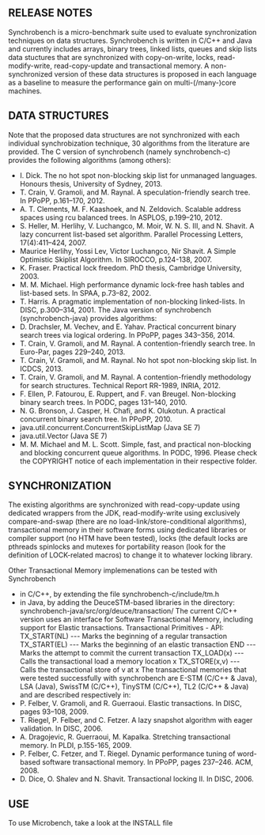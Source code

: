 RELEASE NOTES
-------------
Synchrobench is a micro-benchmark suite used to evaluate synchronization 
techniques on data structures. Synchrobench is written in C/C++ and Java and
currently includes arrays, binary trees, linked lists, queues and skip lists 
data stuctures that are synchronized with copy-on-write, locks, 
read-modify-write, read-copy-update and transactional memory. A non-synchronized
version of these data structures is proposed in each language as a baseline to 
measure the performance gain on multi-(/many-)core machines.

DATA STRUCTURES
---------------
Note that the proposed data structures are not synchronized with each individual
synchrobization technique, 30 algorithms from the literature are provided.
The C version of synchrobench (namely synchrobench-c) provides the following
algorithms (among others):
 - I. Dick. The no hot spot non-blocking skip list for unmanaged languages. 
   Honours thesis, University of Sydney, 2013.
 - T. Crain, V. Gramoli, and M. Raynal. A speculation-friendly search tree. In 
   PPoPP, p.161–170, 2012.
 - A. T. Clements, M. F. Kaashoek, and N. Zeldovich. Scalable address spaces 
   using rcu balanced trees. In ASPLOS, p.199–210, 2012.
 - S. Heller, M. Herlihy, V. Luchangco, M. Moir, W. N. S. III, and N. Shavit. A 
   lazy concurrent list-based set algorithm. Parallel Processing Letters, 
   17(4):411–424, 2007.     
 - Maurice Herlihy, Yossi Lev, Victor Luchangco, Nir Shavit. A Simple 
   Optimistic Skiplist Algorithm. In SIROCCO, p.124-138, 2007.
 - K. Fraser. Practical lock freedom. PhD thesis, Cambridge University, 2003.
 - M. M. Michael. High performance dynamic lock-free hash tables and list-based
   sets. In SPAA, p.73–82, 2002.
 - T. Harris. A pragmatic implementation of non-blocking linked-lists. In DISC, 
   p.300–314, 2001.
The Java version of synchrobench (synchrobench-java) provides algorithms:
 - D. Drachsler, M. Vechev, and E. Yahav. Practical concurrent binary search 
   trees via logical ordering. In PPoPP, pages 343–356, 2014.
 - T. Crain, V. Gramoli, and M. Raynal. A contention-friendly search tree. In 
   Euro-Par, pages 229–240, 2013.
 - T. Crain, V. Gramoli, and M. Raynal. No hot spot non-blocking skip list. In 
   ICDCS, 2013.
 - T. Crain, V. Gramoli, and M. Raynal. A contention-friendly methodology for 
   search structures. Technical Report RR-1989, INRIA, 2012.
 - F. Ellen, P. Fatourou, E. Ruppert, and F. van Breugel. Non-blocking binary 
   search trees. In PODC, pages 131–140, 2010.
 - N. G. Bronson, J. Casper, H. Chafi, and K. Olukotun. A practical 
   concurrent binary search tree. In PPoPP, 2010.
 - java.util.concurrent.ConcurrentSkipListMap (Java SE 7)
 - java.util.Vector (Java SE 7)
 - M. M. Michael and M. L. Scott. Simple, fast, and practical non-blocking and 
   blocking concurrent queue algorithms. In PODC, 1996.
Please check the COPYRIGHT notice of each implementation in their respective 
folder.

SYNCHRONIZATION
---------------
The existing algorithms are synchronized with read-copy-update using dedicated
wrappers from the JDK, read-modify-write using exclusively compare-and-swap 
(there are no load-link/store-conditional algorithms), transactional memory
in their software forms using dedicated libraries or compiler support (no 
HTM have been tested), locks (the default locks are pthreads spinlocks and 
mutexes for portability reason (look for the definition of LOCK-related macros)
to change it to whatever locking library.

Other Transactional Memory implemenations can be tested with Synchrobench
 - in C/C++, by extending the file synchrobench-c/include/tm.h
 - in Java, by adding the DeuceSTM-based libraries in the directory:
   synchrobench-java/src/org/deuce/transaction/
The current C/C++ version uses an interface for Software Transactional 
Memory, including support for Elastic transactions. 
Transactional Primitives - API:
     TX_START(NL)  --- Marks the beginning of a regular transaction
     TX_START(EL)  --- Marks the beginning of an elastic transaction
     END           --- Marks the attempt to commit the current transaction
     TX_LOAD(x)    --- Calls the transactional load a memory location x
     TX_STORE(x,v) --- Calls the transactional store of v at x
The transactional memories that were tested successfully with synchrobench are 
E-STM (C/C++ & Java), LSA (Java), SwissTM (C/C++), TinySTM (C/C++), TL2 (C/C++ &
Java) and are described respectively in:
 - P. Felber, V. Gramoli, and R. Guerraoui. Elastic transactions. In DISC, pages
   93–108, 2009.
 - T. Riegel, P. Felber, and C. Fetzer. A lazy snapshot algorithm with eager 
   validation. In DISC, 2006.
 - A. Dragojevic, R. Guerraoui, M. Kapalka. Stretching transactional memory. In
   PLDI, p.155-165, 2009.
 - P. Felber, C. Fetzer, and T. Riegel. Dynamic performance tuning of 
   word-based software transactional memory. In PPoPP, pages 237–246. ACM, 2008.
 - D. Dice, O. Shalev and N. Shavit. Transactional locking II. In DISC, 2006.
 
USE
---
To use Microbench, take a look at the INSTALL file